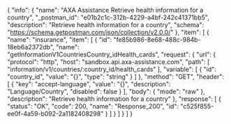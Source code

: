{
  "info": {
    "name": "AXA Assistance Retrieve health information for a country",
    "_postman_id": "e01b2c1c-312b-4229-a4bf-242c41371bb5",
    "description": "Retrieve health information for a country",
    "schema": "https://schema.getpostman.com/json/collection/v2.0.0/"
  },
  "item": [
    {
      "name": "insurance",
      "item": [
        {
          "id": "fe85b986-8e68-488c-984b-18eb6a2372db",
          "name": "getInformationV1CountriesCountry_idHealth_cards",
          "request": {
            "url": {
              "protocol": "http",
              "host": "sandbox.api.axa-assistance.com",
              "path": [
                "information/v1/countries/:country_id/health_cards"
              ],
              "variable": [
                {
                  "id": "country_id",
                  "value": "{}",
                  "type": "string"
                }
              ]
            },
            "method": "GET",
            "header": [
              {
                "key": "accept-language",
                "value": "{}",
                "description": "Language/Country",
                "disabled": false
              }
            ],
            "body": {
              "mode": "raw"
            },
            "description": "Retrieve health information for a country"
          },
          "response": [
            {
              "status": "OK",
              "code": 200,
              "name": "Response_200",
              "id": "c525f855-ee0f-4a59-b092-2a1182408298"
            }
          ]
        }
      ]
    }
  ]
}